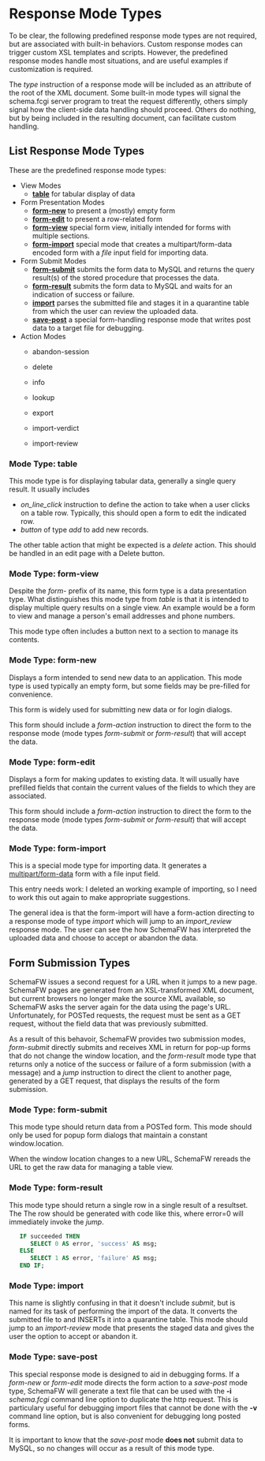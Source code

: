 # Response Mode Types

To be clear, the following predefined response mode types are not required,
but are associated with built-in behaviors.  Custom response modes can
trigger custom XSL templates and scripts.  However, the predefined response
modes handle most situations, and are useful examples if customization is
required.

The _type_ instruction of a response mode will be included as an attribute
of the root of the XML document.  Some built-in mode types will signal the
schema.fcgi server program to treat the request differently, others simply
signal how the client-side data handling should proceed.  Others do nothing,
but by being included in the resulting document, can facilitate custom handling.

## List Response Mode Types

These are the predefined response mode types:
- View Modes
  - **[table](#mode-type-table)** for tabular display of data
- Form Presentation Modes  
  - **[form-new](#mode-type-form-new)** to present a (mostly) empty form
  - **[form-edit](#mode-type-form-edit)** to present a row-related form
  - **[form-view](#mode-type-form-view)** special form view, initially intended
    for forms with multiple sections.
  - **[form-import](#mode-type-form-import)** special mode that creates a
    multipart/form-data encoded form with a _file_ input field for importing data.
- Form Submit Modes    
  - **[form-submit](#mode-type-form-submit)** submits the form data to MySQL and
    returns the query result(s) of the stored procedure that processes the data.
  - **[form-result](#mode-type-form-result)** submits the form data to MySQL and
    waits for an indication of success or failure.
  - **[import](#mode-type-import)** parses the submitted file and stages it
    in a quarantine table from which the user can review the uploaded data.
  - **[save-post](#mode-type-save-post)** a special form-handling response mode
    that writes post data to a target file for debugging.
- Action Modes
  - abandon-session
  - delete
  - info
  - lookup

  - export
  - import-verdict
  - import-review

### Mode Type: table

This mode type is for displaying tabular data, generally a single query
result.  It usually includes
- *on_line_click* instruction to define the action to take when a user clicks
   on a table row.  Typically, this should open a form to edit the indicated row.
- _button_ of type _add_ to add new records.

The other table action that might be expected is a _delete_ action.  This should
be handled in an edit page with a Delete button.

### Mode Type: form-view

Despite the _form-_ prefix of its name, this form type is a data presentation
type.  What distinguishes this mode type from _table_ is that it is intended to
display multiple query results on a single view.  An example would be a form to
view and manage a person's email addresses and phone numbers.

This mode type often includes a button next to a section to manage its contents.

### Mode Type: form-new

Displays a form intended to send new data to an application.  This mode type
is used typically an empty form, but some fields may be pre-filled for convenience.

This form is widely used for submitting new data or for login dialogs.

This form should include a _form-action_ instruction to direct the form to the
response mode (mode types _form-submit_ or _form-result_) that will accept the data.

### Mode Type: form-edit

Displays a form for making updates to existing data.  It will usually have
prefilled fields that contain the current values of the fields to which they
are associated.

This form should include a _form-action_ instruction to direct the form to the
response mode (mode types _form-submit_ or _form-result_) that will accept the data.

### Mode Type: form-import

This is a special mode type for importing data.  It generates a
[multipart/form-data](https://www.w3.org/TR/html401/interact/forms.html#h-17.13.4.2)
form with a file input field.

This entry needs work: I deleted an working example of importing, so I need to work
this out again to make appropriate suggestions.

The general idea is that the form-import will have a form-action directing to a
response mode of type _import_ which will jump to an _import_review_ response mode.
The user can see the how SchemaFW has interpreted the uploaded data and choose to
accept or abandon the data.

## Form Submission Types

SchemaFW issues a second request for a URL when it jumps to a new page.  SchemaFW
pages are generated from an XSL-transformed XML document, but current browsers no
longer make the source XML available, so SchemaFW asks the server again for the
data using the page's URL.  Unfortunately, for POSTed requests, the request must
be sent as a GET request, without the field data that was previously submitted.

As a result of this behavoir, SchemaFW provides two submission modes, _form-submit_
directly submits and receives XML in return for pop-up forms that do not change
the window location, and the _form-result_ mode type that returns only a notice
of the success or failure of a form submission (with a message) and a _jump_
instruction to direct the client to another page, generated by a GET request,
that displays the results of the form submission.

### Mode Type: form-submit

This mode type should return data from a POSTed form.  This mode should only
be used for popup form dialogs that maintain a constant window.location.

When the window location changes to a new URL, SchemaFW rereads the URL to get the
raw data for managing a table view.

### Mode Type: form-result

This mode type should return a single row in a single result of a resultset.  The
The row should be generated with code like this, where error=0 will immediately
invoke the _jump_.  

~~~sql
   IF succeeded THEN
      SELECT 0 AS error, 'success' AS msg;
   ELSE
      SELECT 1 AS error, 'failure' AS msg;
   END IF;
~~~

### Mode Type: import

This name is slightly confusing in that it doesn't include _submit_, but is named
for its task of performing the import of the data.  It converts the submitted
file to and INSERTs it into a quarantine table.  This mode should jump to an
_import-review_ mode that presents the staged data and gives the user the option
to accept or abandon it.

### Mode Type: save-post

This special response mode is designed to aid in debugging forms.  If a _form-new_
or _form-edit_ mode directs the form action to a _save-post_ mode type, SchemaFW
will generate a text file that can be used with the **-i** _schema.fcgi_ command
line option to duplicate the http request.  This is particulary useful for debugging
import files that cannot be done with the **-v** command line option, but is also
convenient for debugging long posted forms.

It is important to know that the _save-post_ mode **does not** submit data to MySQL,
so no changes will occur as a result of this mode type.
